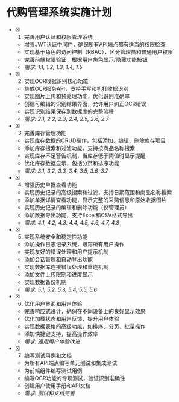 # 代购管理系统实施计划

- [x] 1. 完善用户认证和权限管理系统
  - 增强JWT认证中间件，确保所有API端点都有适当的权限检查
  - 实现基于角色的访问控制（RBAC），区分管理员和普通用户权限
  - 完善前端权限验证，根据用户角色显示/隐藏功能按钮
  - _需求: 1.1, 1.2, 1.3, 1.4, 1.5_

- [x] 2. 实现OCR收据识别核心功能
  - 集成OCR服务API，支持手写和机打收据识别
  - 实现图片上传和预处理功能，优化识别准确率
  - 创建可编辑的识别结果界面，允许用户纠正OCR错误
  - 实现识别结果保存到数据库的完整流程
  - _需求: 2.1, 2.2, 2.3, 2.4, 2.5, 2.6, 2.7_

- [x] 3. 完善库存管理功能
  - 实现库存数据的CRUD操作，包括添加、编辑、删除库存项目
  - 添加库存搜索和过滤功能，支持按商品名称搜索
  - 实现库存不足警告机制，当库存低于阈值时显示提醒
  - 优化库存数据显示，包括分页和排序功能
  - _需求: 3.1, 3.2, 3.3, 3.4, 3.5, 3.6, 3.7_

- [x] 4. 增强历史单据查看功能
  - 实现历史记录的高级搜索和过滤，支持日期范围和商品名称搜索
  - 添加单据详情查看功能，显示完整的采购信息和原始收据图片
  - 实现历史记录的编辑和删除功能（仅管理员）
  - 添加数据导出功能，支持Excel和CSV格式导出
  - _需求: 4.1, 4.2, 4.3, 4.4, 4.5, 4.6, 4.7, 4.8_

- [x] 5. 实现系统安全和稳定性功能
  - 添加操作日志记录系统，跟踪所有用户操作
  - 实现友好的错误处理和用户提示机制
  - 添加会话管理和自动登出功能
  - 实现数据库连接错误处理和重连机制
  - 添加文件上传限制和进度显示
  - 实现数据备份机制
  - _需求: 5.1, 5.2, 5.3, 5.4, 5.5, 5.6_

- [x] 6. 优化用户界面和用户体验
  - 完善响应式设计，确保在不同设备上的良好显示效果
  - 优化加载状态和用户反馈，提升用户体验
  - 实现数据表格的高级功能，如排序、分页、批量操作
  - 添加快捷键支持，提高操作效率
  - _需求: 通用用户体验改进_

- [x] 7. 编写测试用例和文档
  - 为所有API端点编写单元测试和集成测试
  - 为前端组件编写测试用例
  - 编写OCR功能的专项测试，验证识别准确性
  - 创建用户使用手册和API文档
  - _需求: 测试和文档完善_